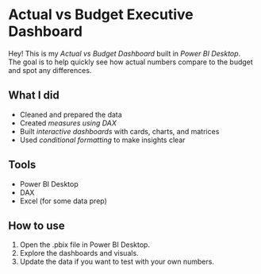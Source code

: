 # Actual vs Budget Executive Dashboard

Hey! This is my *Actual vs Budget Dashboard* built in *Power BI Desktop*.  
The goal is to help quickly see how actual numbers compare to the budget and spot any differences.  

## What I did
- Cleaned and prepared the data
- Created *measures using DAX*
- Built *interactive dashboards* with cards, charts, and matrices
- Used *conditional formatting* to make insights clear

## Tools
- Power BI Desktop  
- DAX  
- Excel (for some data prep)

## How to use
1. Open the .pbix file in Power BI Desktop.  
2. Explore the dashboards and visuals.  
3. Update the data if you want to test with your own numbers.
